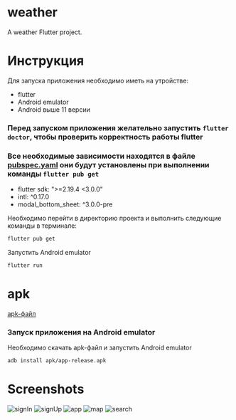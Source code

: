# weather

A weather Flutter project.

# Инструкция

Для запуска приложения необходимо иметь на утройстве:

- flutter
- Android emulator
- Android выше 11 версии

### Перед запуском приложения желательно запустить `flutter doctor`, чтобы проверить корректность работы flutter
### Все необходимые зависимости находятся в файле [pubspec.yaml](pubspec.yaml) они будут установлены при выполнении команды `flutter pub get` 
- flutter sdk: ">=2.19.4 <3.0.0"
- intl: ^0.17.0
- modal_bottom_sheet: ^3.0.0-pre

Необходимо перейти в директорию проекта и выполнить следующие команды в терминале:

```zsh
flutter pub get
```

Запустить Android emulator

```zsh
flutter run
```
# apk

[apk-файл](apk/app-release.apk)

### Запуск приложения на Android emulator

Необходимо скачать apk-файл и запустить Android emulator

```zsh
adb install apk/app-release.apk
```

# Screenshots

![signIn](screenshots/signIn.png)
![signUp](screenshots/signUp.png)
![app](screenshots/app.png)
![map](screenshots/map.png)
![search](screenshots/search.png)
